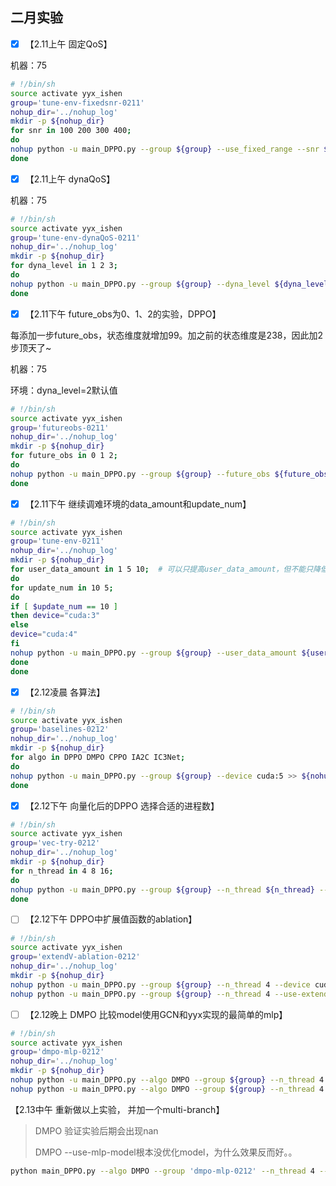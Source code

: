 ## 二月实验

- [x] 【2.11上午 固定QoS】

机器：75

```sh
# !/bin/sh
source activate yyx_ishen
group='tune-env-fixedsnr-0211'
nohup_dir='../nohup_log'
mkdir -p ${nohup_dir}
for snr in 100 200 300 400;
do
nohup python -u main_DPPO.py --group ${group} --use_fixed_range --snr ${snr} --device cuda:7 >> ${nohup_dir}/0211.log 2>&1 &
done
```

- [x] 【2.11上午 dynaQoS】

机器：75

```sh
# !/bin/sh
source activate yyx_ishen
group='tune-env-dynaQoS-0211'
nohup_dir='../nohup_log'
mkdir -p ${nohup_dir}
for dyna_level in 1 2 3;
do
nohup python -u main_DPPO.py --group ${group} --dyna_level ${dyna_level} --device cuda:6 >> ${nohup_dir}/0211.log 2>&1 &
done
```

- [x] 【2.11下午 future_obs为0、1、2的实验，DPPO】

每添加一步future_obs，状态维度就增加99。加之前的状态维度是238，因此加2步顶天了~

机器：75

环境：dyna_level=2默认值

```sh
# !/bin/sh
source activate yyx_ishen
group='futureobs-0211'
nohup_dir='../nohup_log'
mkdir -p ${nohup_dir}
for future_obs in 0 1 2;
do
nohup python -u main_DPPO.py --group ${group} --future_obs ${future_obs} --device cuda:4 >> ${nohup_dir}/0211.log 2>&1 &
done
```

- [x] 【2.11下午 继续调难环境的data_amount和update_num】

```sh
# !/bin/sh
source activate yyx_ishen
group='tune-env-0211'
nohup_dir='../nohup_log'
mkdir -p ${nohup_dir}
for user_data_amount in 1 5 10;  # 可以只提高user_data_amount，但不能只降低update_num
do
for update_num in 10 5;
do
if [ $update_num == 10 ]
then device="cuda:3"
else
device="cuda:4"
fi
nohup python -u main_DPPO.py --group ${group} --user_data_amount ${user_data_amount} --update_num ${update_num} --device ${device} >> ${nohup_dir}/0211.log 2>&1 &
done
done
```

- [x] 【2.12凌晨 各算法】

```sh
# !/bin/sh
source activate yyx_ishen
group='baselines-0212'
nohup_dir='../nohup_log'
mkdir -p ${nohup_dir}
for algo in DPPO DMPO CPPO IA2C IC3Net;
do
nohup python -u main_DPPO.py --group ${group} --device cuda:5 >> ${nohup_dir}/0212.log 2>&1 &
done
```



- [x] 【2.12下午 向量化后的DPPO 选择合适的进程数】

```sh
# !/bin/sh
source activate yyx_ishen
group='vec-try-0212'
nohup_dir='../nohup_log'
mkdir -p ${nohup_dir}
for n_thread in 4 8 16;
do
nohup python -u main_DPPO.py --group ${group} --n_thread ${n_thread} --device cuda:6 >> ${nohup_dir}/0212.log 2>&1 &
done
```



- [ ] 【2.12下午 DPPO中扩展值函数的ablation】

```sh
# !/bin/sh
source activate yyx_ishen
group='extendV-ablation-0212'
nohup_dir='../nohup_log'
mkdir -p ${nohup_dir}
nohup python -u main_DPPO.py --group ${group} --n_thread 4 --device cuda:6 >> ${nohup_dir}/0212.log 2>&1 &
nohup python -u main_DPPO.py --group ${group} --n_thread 4 --use-extended-value --device cuda:6 >> ${nohup_dir}/0212.log 2>&1 &  # 这个实验wandb没有打点，已经在tmux重新做
```





- [ ] 【2.12晚上 DMPO 比较model使用GCN和yyx实现的最简单的mlp】

```sh
# !/bin/sh
source activate yyx_ishen
group='dmpo-mlp-0212'
nohup_dir='../nohup_log'
mkdir -p ${nohup_dir}
nohup python -u main_DPPO.py --algo DMPO --group ${group} --n_thread 4 --use-mlp-model --device cuda:3 >> ${nohup_dir}/0212.log 2>&1 &
nohup python -u main_DPPO.py --algo DMPO --group ${group} --n_thread 4 --device cuda:3 >> ${nohup_dir}/0212.log 2>&1 &
```

【2.13中午 重新做以上实验， 并加一个multi-branch】

> DMPO 验证实验后期会出现nan
>
> DMPO --use-mlp-model根本没优化model，为什么效果反而好。。

```sh
python main_DPPO.py --algo DMPO --group 'dmpo-mlp-0212' --n_thread 4 --use-mlp-model --multi-branch --device cuda:3
```



